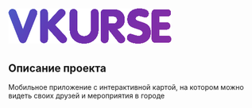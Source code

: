 #	![VKURSE](https://github.com/VkurseLLC/.github/blob/main/profile/img/logo1.png)

## Описание проекта
Мобильное приложение с интерактивной картой, на котором можно видеть своих друзей и мероприятия в городе
